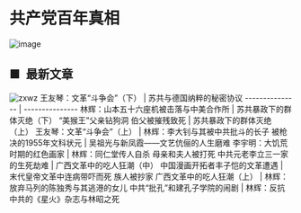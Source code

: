 # 共产党百年真相
 ![image](https://cloud.githubusercontent.com/assets/18081243/24583565/361c094a-1714-11e7-8001-44e30390b841.png)
 
 ## ■  最新文章
![zxwz](https://cloud.githubusercontent.com/assets/18081243/24584445/e9cb8334-1733-11e7-861a-4e207eaa302c.png)
王友琴：文革“斗争会”（下）	 | 	苏共与德国纳粹的秘密协议
 --------------- | ---------------
林辉：山本五十六座机被击落与中美合作所	 | 	苏共暴政下的群体灭绝（下）
“美猴王”父亲钻狗洞 伯父被摧残致死	 | 	苏共暴政下的群体灭绝（上）
王友琴：文革“斗争会”（上）	 | 	林辉：李大钊与其被中共批斗的长子
被枪决的1955年文科状元	 | 	吴祖光与新凤霞——文艺伉俪的人生磨难
李宇明：大饥荒时期的红色画家	 | 	林辉：同仁堂传人自杀 母亲和夫人被打死
中共元老李立三一家的生死劫难	 | 	广西文革中的吃人狂潮（中）
中国漫画开拓者丰子恺的文革遭遇	 | 	末代皇帝文革中连病带吓而死 族人被抄家
广西文革中的吃人狂潮（上）	 | 	林辉：放弃马列的陈独秀与其逃港的女儿
中共“批孔”和建孔子学院的闹剧	 | 	林辉：反抗中共的《星火》杂志与林昭之死
